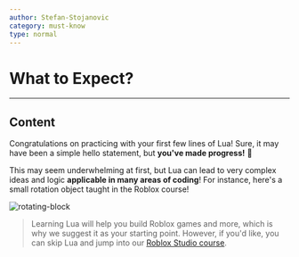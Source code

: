 ```yaml
---
author: Stefan-Stojanovic
category: must-know
type: normal
---
```


# What to Expect?

---
## Content

Congratulations on practicing with your first few lines of Lua! Sure, it may have been a simple hello statement, but **you've made progress!** 🎉

This may seem underwhelming at first, but Lua can lead to very complex ideas and logic **applicable in many areas of coding**! For instance, here's a small rotation object taught in the Roblox course!

![rotating-block](https://img.enkipro.com/ec104dd401c8fe092d3950f5bde6ddb1.gif)

> Learning Lua will help you build Roblox games and more, which is why we suggest it as your starting point.
> However, if you'd like, you can skip Lua and jump into our [Roblox Studio course](https://app.enki.com/course/roblox-studio).
